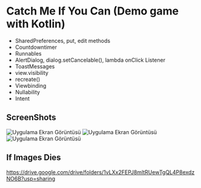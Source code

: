 
# Catch Me If You Can (Demo game with Kotlin)

- SharedPreferences, put, edit methods
- Countdowntimer 
- Runnables
- AlertDialog, dialog.setCancelable(), lambda onClick Listener
- ToastMessages
- view.visibility
- recreate()
- Viewbinding
- Nullability
- Intent


## ScreenShots

![Uygulama Ekran Görüntüsü](https://i.ibb.co/2N6j5Hc/image1.png)
![Uygulama Ekran Görüntüsü](https://i.ibb.co/3vKn4ns/image2.png)
![Uygulama Ekran Görüntüsü](https://i.ibb.co/446sY2Y/image3.png)

## If Images Dies
https://drive.google.com/drive/folders/1vLXx2FEPJ8mltRUewTgQL4P8exdzNO6B?usp=sharing
  
